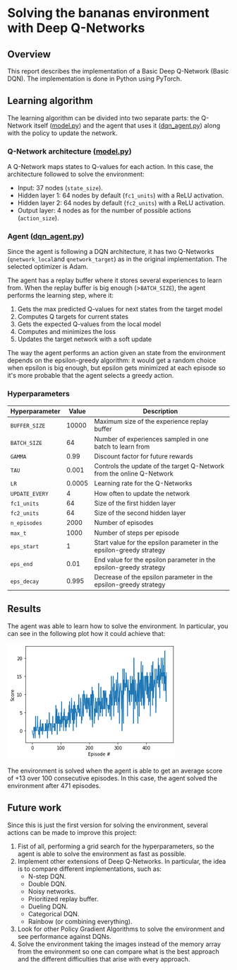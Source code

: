 # Solving the bananas environment with Deep Q-Networks

## Overview

This report describes the implementation of a Basic Deep Q-Network (Basic DQN). The implementation is done in Python using PyTorch.

## Learning algorithm

The learning algorithm can be divided into two separate parts: the Q-Network itself ([model.py](model.py)) and the agent that uses it ([dqn_agent.py](dqn_agent.py)) along with the policy to update the network.

### Q-Network architecture ([model.py](model.py))

A Q-Network maps states to Q-values for each action. In this case, the architecture followed to solve the environment:

* Input: 37 nodes (`state_size`).
* Hidden layer 1: 64 nodes by default (`fc1_units`) with a ReLU activation.
* Hidden layer 2: 64 nodes by default (`fc2_units`) with a ReLU activation.
* Output layer: 4 nodes as for the number of possible actions (`action_size`).

### Agent ([dqn_agent.py](dqn_agent.py))

Since the agent is following a DQN architecture, it has two Q-Networks (`qnetwork_local`and `qnetwork_target`) as in the original implementation. The selected optimizer is Adam.

The agent has a replay buffer where it stores several experiences to learn from. When the replay buffer is big enough (>`BATCH_SIZE`), the agent performs the learning step, where it:

1. Gets the max predicted Q-values for next states from the target model
2. Computes Q targets for current states
3. Gets the expected Q-values from the local model
4. Computes and minimizes the loss 
5. Updates the target network with a soft update

The way the agent performs an action given an state from the environment depends on the epsilon-greedy algorithm: it would get a random choice when epsilon is big enough, but epsilon gets minimized at each episode so it's more probable that the agent selects a greedy action.

### Hyperparameters

| Hyperparameter | Value  | Description                                                  |
| -------------- | ------ | ------------------------------------------------------------ |
| `BUFFER_SIZE`  | 10000  | Maximum size of the experience replay buffer                 |
| `BATCH_SIZE`   | 64     | Number of experiences sampled in one batch to learn from     |
| `GAMMA`        | 0.99   | Discount factor for future rewards                           |
| `TAU`          | 0.001  | Controls the update of the target Q-Network from the online Q-Network |
| `LR`           | 0.0005 | Learning rate for the Q-Networks                             |
| `UPDATE_EVERY` | 4      | How often to update the network                              |
| `fc1_units`    | 64     | Size of the first hidden layer                               |
| `fc2_units`    | 64     | Size of the second hidden layer                              |
| `n_episodes`   | 2000   | Number of episodes                                           |
| `max_t`        | 1000   | Number of steps per episode                                  |
| `eps_start`    | 1      | Start value for the epsilon parameter in the epsilon-greedy strategy |
| `eps_end`      | 0.01   | End value for the epsilon parameter in the epsilon-greedy strategy |
| `eps_decay`    | 0.995  | Decrease of the epsilon parameter in the epsilon-greedy strategy |

## Results

The agent was able to learn how to solve the environment. In particular, you can see in the following plot how it could achieve that:

![scores](images/score.png)

The environment is solved when the agent is able to get an average score of +13 over 100 consecutive episodes. In this case, the agent solved the environment after 471 episodes.

## Future work

Since this is just the first version for solving the environment, several actions can be made to improve this project:

1. Fist of all, performing a grid search for the hyperparameters, so the agent is able to solve the environment as fast as possible.
2. Implement other extensions of Deep Q-Networks. In particular, the idea is to compare different implementations, such as:
   * N-step DQN.
   * Double DQN.
   * Noisy networks.
   * Prioritized replay buffer.
   * Dueling DQN.
   * Categorical DQN.
   * Rainbow (or combining everything).
3. Look for other Policy Gradient Algorithms to solve the environment and see performance against DQNs.
4. Solve the environment taking the images instead of the memory array from the environment so one can compare what is the best approach and the different difficulties that arise with every approach.